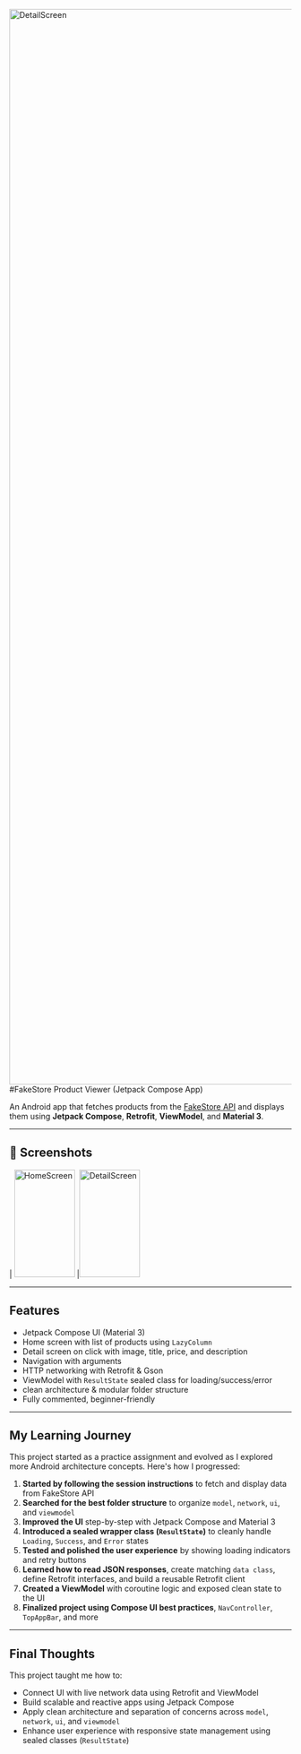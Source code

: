 <img width="1080" height="1920" alt="DetailScreen" src="https://github.com/user-attachments/assets/e0461d72-92da-4e6a-87fa-75b780b93083" />#FakeStore Product Viewer (Jetpack Compose App)

An Android app that fetches products from the [FakeStore API](https://api.escuelajs.co/api/v1/products) and displays them using **Jetpack Compose**, **Retrofit**, **ViewModel**, and **Material 3**.

---

## 📱 Screenshots


| <img width="108" height="192" alt="HomeScreen" src="https://github.com/user-attachments/assets/26e6cd51-1ff8-452b-8ef7-376cd99e8e7a" />
 |<img width="108" height="192" alt="DetailScreen" src="https://github.com/user-attachments/assets/72ba804d-b92c-4eb5-b899-61632d330669" />
 

---

##  Features

- Jetpack Compose UI (Material 3)
- Home screen with list of products using `LazyColumn`
-  Detail screen on click with image, title, price, and description
-  Navigation with arguments
-  HTTP networking with Retrofit & Gson
-  ViewModel with `ResultState` sealed class for loading/success/error
- clean architecture & modular folder structure
- Fully commented, beginner-friendly

---

##  My Learning Journey

This project started as a practice assignment and evolved as I explored more Android architecture concepts. Here's how I progressed:

1.  **Started by following the session instructions** to fetch and display data from FakeStore API
2.  **Searched for the best folder structure** to organize `model`, `network`, `ui`, and `viewmodel`
3.  **Improved the UI** step-by-step with Jetpack Compose and Material 3
4.  **Introduced a sealed wrapper class (`ResultState`)** to cleanly handle `Loading`, `Success`, and `Error` states
5.  **Tested and polished the user experience** by showing loading indicators and retry buttons
6.  **Learned how to read JSON responses**, create matching `data class`, define Retrofit interfaces, and build a reusable Retrofit client
7.  **Created a ViewModel** with coroutine logic and exposed clean state to the UI
8.  **Finalized project using Compose UI best practices**, `NavController`, `TopAppBar`, and more

---

##  Final Thoughts

This project taught me how to:

- Connect UI with live network data using Retrofit and ViewModel
- Build scalable and reactive apps using Jetpack Compose
- Apply clean architecture and separation of concerns across `model`, `network`, `ui`, and `viewmodel`
- Enhance user experience with responsive state management using sealed classes (`ResultState`)

